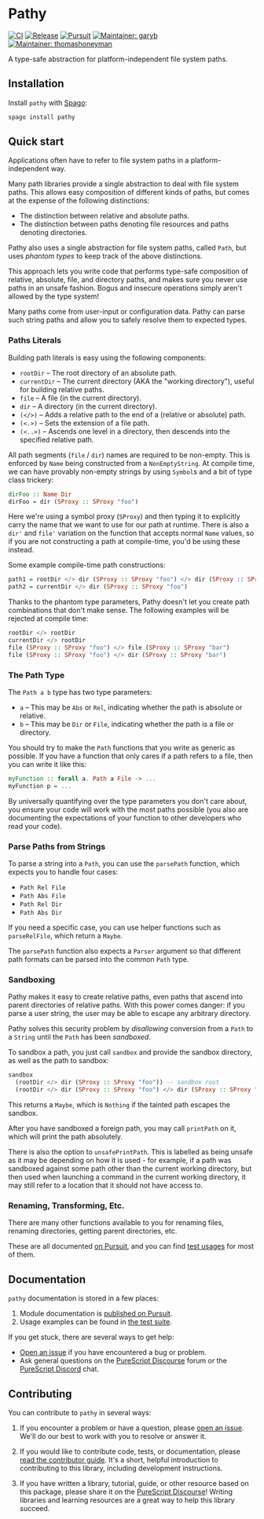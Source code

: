 # Pathy

[![CI](https://github.com/purescript-contrib/purescript-pathy/workflows/CI/badge.svg?branch=main)](https://github.com/purescript-contrib/purescript-pathy/actions?query=workflow%3ACI+branch%3Amain)
[![Release](https://img.shields.io/github/release/purescript-contrib/purescript-pathy.svg)](https://github.com/purescript-contrib/purescript-pathy/releases)
[![Pursuit](https://pursuit.purescript.org/packages/purescript-pathy/badge)](https://pursuit.purescript.org/packages/purescript-pathy)
[![Maintainer: garyb](https://img.shields.io/badge/maintainer-garyb-teal.svg)](https://github.com/garyb)
[![Maintainer: thomashoneyman](https://img.shields.io/badge/maintainer-thomashoneyman-teal.svg)](https://github.com/thomashoneyman)

A type-safe abstraction for platform-independent file system paths.

## Installation

Install `pathy` with [Spago](https://github.com/purescript/spago):

```sh
spago install pathy
```

## Quick start

Applications often have to refer to file system paths in a platform-independent way.

Many path libraries provide a single abstraction to deal with file system paths. This allows easy composition of different kinds of paths, but comes at the expense of the following distinctions:

 * The distinction between relative and absolute paths.
 * The distinction between paths denoting file resources and paths denoting directories.

Pathy also uses a single abstraction for file system paths, called `Path`, but uses *phantom types* to keep track of the above distinctions.

This approach lets you write code that performs type-safe composition of relative, absolute, file, and directory paths, and makes sure you never use paths in an unsafe fashion. Bogus and insecure operations simply aren't allowed by the type system!

Many paths come from user-input or configuration data. Pathy can parse such string paths and allow you to safely resolve them to expected types.

### Paths Literals

Building path literals is easy using the following components:

 * `rootDir` – The root directory of an absolute path.
 * `currentDir` – The current directory (AKA the "working directory"), useful for building relative paths.
 * `file` – A file (in the current directory).
 * `dir` – A directory (in the current directory).
 * `(</>)` – Adds a relative path to the end of a (relative or absolute) path.
 * `(<.>)` – Sets the extension of a file path.
 * `(<..>)` – Ascends one level in a directory, then descends into the specified relative path.

All path segments (`file` / `dir`) names are required to be non-empty. This is enforced by `Name` being constructed from a `NonEmptyString`. At compile time, we can have provably non-empty strings by using `Symbol`s and a bit of type class trickery:

``` purescript
dirFoo :: Name Dir
dirFoo = dir (SProxy :: SProxy "foo")
```

Here we're using a symbol proxy (`SProxy`) and then typing it to explicitly carry the name that we want to use for our path at runtime. There is also a `dir'` and `file'` variation on the function that accepts normal `Name` values, so if you are not constructing a path at compile-time, you'd be using these instead.

Some example compile-time path constructions:

```purescript
path1 = rootDir </> dir (SProxy :: SProxy "foo") </> dir (SProxy :: SProxy "bar") </> file (SProxy :: SProxy "baz.boo")
path2 = currentDir </> dir (SProxy :: SProxy "foo")
```

Thanks to the phantom type parameters, Pathy doesn't let you create path combinations that don't make sense. The following examples will be rejected at compile time:

```purescript
rootDir </> rootDir
currentDir </> rootDir
file (SProxy :: SProxy "foo") </> file (SProxy :: SProxy "bar")
file (SProxy :: SProxy "foo") </> dir (SProxy :: SProxy "bar")
```

### The Path Type

The `Path a b` type has two type parameters:

 * `a` – This may be `Abs` or `Rel`, indicating whether the path is absolute or relative.
 * `b` – This may be `Dir` or `File`, indicating whether the path is a file or directory.

You should try to make the `Path` functions that you write as generic as possible. If you have a function that only cares if a path refers to a file, then you can write it like this:

```purescript
myFunction :: forall a. Path a File -> ...
myFunction p = ...
```

By universally quantifying over the type parameters you don't care about, you ensure your code will work with the most paths possible (you also are documenting the expectations of your function to other developers who read your code).

### Parse Paths from Strings

To parse a string into a `Path`, you can use the `parsePath` function, which expects you to handle four cases:

 * `Path Rel File`
 * `Path Abs File`
 * `Path Rel Dir`
 * `Path Abs Dir`

If you need a specific case, you can use helper functions such as `parseRelFile`, which return a `Maybe`.

The `parsePath` function also expects a `Parser` argument so that different path formats can be parsed into the common `Path` type.

### Sandboxing

Pathy makes it easy to create relative paths, even paths that ascend into parent directories of relative paths. With this power comes danger: if you parse a user string, the user may be able to escape any arbitrary directory.

Pathy solves this security problem by *disallowing* conversion from a `Path` to a `String` until the `Path` has been *sandboxed*.

To sandbox a path, you just call `sandbox` and provide the sandbox directory, as well as the path to sandbox:

```purescript
sandbox
  (rootDir </> dir (SProxy :: SProxy "foo")) -- sandbox root
  (rootDir </> dir (SProxy :: SProxy "foo") </> dir (SProxy :: SProxy "bar")) -- path to sandbox
```

This returns a `Maybe`, which is `Nothing` if the tainted path escapes the sandbox.

After you have sandboxed a foreign path, you may call `printPath` on it, which will print the path absolutely.

There is also the option to `unsafePrintPath`. This is labelled as being unsafe as it may be depending on how it is used - for example, if a path was sandboxed against some path other than the current working directory, but then used when launching a command in the current working directory, it may still refer to a location that it should not have access to.

### Renaming, Transforming, Etc.

There are many other functions available to you for renaming files, renaming directories, getting parent directories, etc.

These are all documented [on Pursuit](http://pursuit.purescript.org/packages/purescript-pathy), and you can find [test usages](/test/Main.purs) for most of them.

## Documentation

`pathy` documentation is stored in a few places:

1. Module documentation is [published on Pursuit](https://pursuit.purescript.org/packages/purescript-pathy).
2. Usage examples can be found in [the test suite](./test).

If you get stuck, there are several ways to get help:

- [Open an issue](https://github.com/purescript-contrib/purescript-pathy/issues) if you have encountered a bug or problem.
- Ask general questions on the [PureScript Discourse](https://discourse.purescript.org) forum or the [PureScript Discord](https://purescript.org/chat) chat.

## Contributing

You can contribute to `pathy` in several ways:

1. If you encounter a problem or have a question, please [open an issue](https://github.com/purescript-contrib/purescript-pathy/issues). We'll do our best to work with you to resolve or answer it.

2. If you would like to contribute code, tests, or documentation, please [read the contributor guide](./CONTRIBUTING.md). It's a short, helpful introduction to contributing to this library, including development instructions.

3. If you have written a library, tutorial, guide, or other resource based on this package, please share it on the [PureScript Discourse](https://discourse.purescript.org)! Writing libraries and learning resources are a great way to help this library succeed.
